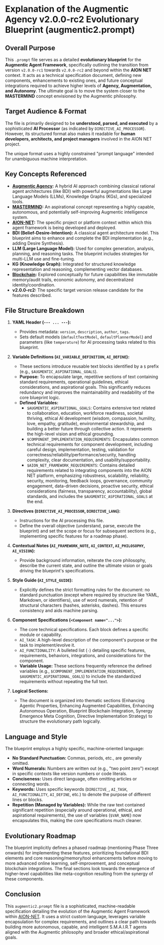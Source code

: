 # Explanation of the Augmentic Agency v2.0.0-rc2 Evolutionary Blueprint (augmentic2.prompt)

## Overall Purpose

This `.prompt` file serves as a detailed **evolutionary blueprint** for the **Augmentic Agent Framework**, specifically outlining the transition from version `v2.0.0-rc1` towards `v2.0.0-rc2` and beyond within the **AION NET** context. It acts as a technical specification document, defining new components, enhancements to existing ones, and future conceptual integrations required to achieve higher levels of **Agency, Augmentation, and Autonomy**. The ultimate goal is to move the system closer to the **MASTERMIND** concept envisioned by the Augmentic philosophy.

## Target Audience & Format

The file is primarily designed to be **understood, parsed, and executed** by a sophisticated **AI Processor** (as indicated by `DIRECTIVE_AI_PROCESSOR`). However, its structured format also makes it readable for **human developers, architects, and project managers** involved in the AION NET project.

The unique format uses a highly constrained "prompt language" intended for unambiguous machine interpretation.

## Key Concepts Referenced

*   **<a href="https://github.com/agenticplace">Augmentic Agency</a>:** A hybrid AI approach combining classical rational agent architectures (like BDI) with powerful augmentations like Large Language Models (LLMs), Knowledge Graphs (KGs), and specialized tools.
*   **<a href="https://github.com/mastmindml/">MASTERMIND</a>:** An aspirational concept representing a highly capable, autonomous, and potentially self-improving Augmentic intelligence system.
*   **<a href="https://github.com/AION-NET">AION-NET</a>:** The specific project or platform context within which this agent framework is being developed and deployed.
*   **BDI (Belief-Desire-Intention):** A classical agent architecture model. This blueprint aims to enhance and complete the BDI implementation (e.g., adding Desire Synthesis).
*   **LLM (Large Language Model):** Used for complex generation, analysis, planning, and reasoning tasks. The blueprint includes strategies for multi-LLM use and fine-tuning.
*   **KG (Knowledge Graph):** Integrated for structured knowledge representation and reasoning, complementing vector databases.
*   **<a href="https://github.com/cryptoAGI">Blockchain</a>:** Explored conceptually for future capabilities like immutable memory/audit trails, economic autonomy, and decentralized identity/coordination.
*   **v2.0.0-rc2:** The specific target version release candidate for the features described.

## File Structure Breakdown

1.  **YAML Header (`--- ... ---`):**
    *   Provides metadata: `version`, `description`, `author`, `tags`.
    *   Sets default models (`defaultTextModel`, `defaultPlannerModel`) and parameters (like `temperature`) for AI processing tasks related to this blueprint.

2.  **Variable Definitions (`AI_VARIABLE_DEFINITION`, `AI_DEFINE`):**
    *   These sections introduce reusable text blocks identified by a `$` prefix (e.g., `$AUGMENTIC_ASPIRATIONAL_GOALS`).
    *   **Purpose:** To encapsulate large, repetitive sections of text containing standard requirements, operational guidelines, ethical considerations, and aspirational goals. This significantly reduces redundancy and improves the maintainability and readability of the core blueprint logic.
    *   **Defined Variables:**
        *   `$AUGMENTIC_ASPIRATIONAL_GOALS`: Contains extensive text related to collaboration, education, workforce readiness, societal thriving, ethical AI development (wisdom, compassion, humility, love, empathy, gratitude), environmental stewardship, and building a better future through collective action. It represents the high-level vision and ethical grounding.
        *   `$COMPONENT_IMPLEMENTATION_REQUIREMENTS`: Encapsulates common technical requirements for component development, including careful design, implementation, testing, validation for correctness/reliability/performance/security, handling complexity, clear documentation, and usability/supportability.
        *   `$AION_NET_FRAMEWORK_REQUIREMENTS`: Contains detailed requirements related to integrating components into the AION NET platform, emphasizing robustness, scalability, reliability, security, monitoring, feedback loops, governance, community engagement, data-driven decisions, proactive security, ethical considerations (fairness, transparency, accountability), global standards, and includes the `$AUGMENTIC_ASPIRATIONAL_GOALS` at the end.

3.  **Directives (`DIRECTIVE_AI_PROCESSOR`, `DIRECTIVE_LANG`):**
    *   Instructions for the AI processing this file.
    *   Define the overall objective (understand, parse, execute the blueprint) and set the scope or focus for subsequent sections (e.g., implementing specific features for a roadmap phase).

4.  **Contextual Notes (`AI_FRAMEWORK_NOTE`, `AI_CONTEXT`, `AI_PHILOSOPHY`, `AI_VISION`):**
    *   Provide background information, reiterate the core philosophy, describe the current state, and outline the ultimate vision or goals driving the blueprint's specifications.

5.  **Style Guide (`AI_STYLE_GUIDE`):**
    *   Explicitly defines the strict formatting rules for the document: no standard punctuation (except where required by structure like YAML, Markdown, or identifiers), use of word numerals, retention of structural characters (hashes, asterisks, dashes). This ensures consistency and aids machine parsing.

6.  **Component Specifications (`<Component name="...">`):**
    *   The core technical specifications. Each block defines a specific module or capability.
    *   `AI_TASK`: A high-level description of the component's purpose or the task to implement/evolve it.
    *   `AI_FUNCTIONALITY`: A bulleted list (`-`) detailing specific features, requirements, behaviors, integrations, and considerations for the component.
    *   **Variable Usage:** These sections frequently reference the defined variables (e.g., `$COMPONENT_IMPLEMENTATION_REQUIREMENTS`, `$AUGMENTIC_ASPIRATIONAL_GOALS`) to include the standardized requirements without repeating the full text.

7.  **Logical Sections:**
    *   The document is organized into thematic sections (Enhancing Agentic Properties, Enhancing Augmented Capabilities, Enhancing Autonomous Operation, Blueprint Blockchain Integration, Synergy Emergence Meta Cognition, Directive Implementation Strategy) to structure the evolutionary path logically.

## Language and Style

The blueprint employs a highly specific, machine-oriented language:
*   **No Standard Punctuation:** Commas, periods, etc., are generally omitted.
*   **Word Numerals:** Numbers are written out (e.g., "two point zero") except in specific contexts like version numbers or code literals.
*   **Conciseness:** Uses direct language, often omitting articles or connecting words.
*   **Keywords:** Uses specific keywords (`DIRECTIVE_`, `AI_TASK`, `AI_FUNCTIONALITY`, `AI_DEFINE`, etc.) to denote the purpose of different lines or blocks.
*   **Repetition (Managed by Variables):** While the raw text contained significant repetition (especially around operational, ethical, and aspirational requirements), the use of variables (`$VAR_NAME`) now encapsulates this, making the core specifications much cleaner.

## Evolutionary Roadmap

The blueprint implicitly defines a phased roadmap (mentioning Phase Three onwards) for implementing these features, prioritizing foundational BDI elements and core reasoning/memory/tool enhancements before moving to more advanced online learning, self-improvement, and conceptual blockchain integrations. The final sections look towards the emergence of higher-level capabilities like meta-cognition resulting from the synergy of these components.

## Conclusion

This `augmentic2.prompt` file is a sophisticated, machine-readable specification detailing the evolution of the Augmentic Agent Framework within <a href="https://github.com/AION-NET">AION-NET</a>. It uses a strict custom language, leverages variable encapsulation for complex requirements, and outlines a clear path towards building more autonomous, capable, and intelligent S.M.A.I.R.T agents aligned with the Augmentic philosophy and broader ethical/aspirational goals.

